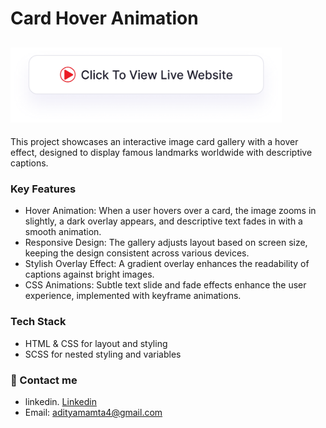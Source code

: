 # Card Hover Animation
## <a href="https://adityamamta.github.io/Card-hover-animation/"><img src="img/readme-btn.png" alt="Click to view live website" height="120"></a>
This project showcases an interactive image card gallery with a hover effect, designed to display famous landmarks worldwide with descriptive captions.

### Key Features

- Hover Animation: When a user hovers over a card, the image zooms in slightly, a dark overlay appears, and descriptive text fades in with a smooth animation.
- Responsive Design: The gallery adjusts layout based on screen size, keeping the design consistent across various devices.
- Stylish Overlay Effect: A gradient overlay enhances the readability of captions against bright images.
- CSS Animations: Subtle text slide and fade effects enhance the user experience, implemented with keyframe animations.

### Tech Stack
- HTML & CSS for layout and styling
- SCSS for nested styling and variables

### 💼 Contact me 
- linkedin. [Linkedin](https://www.linkedin.com/in/adityamamta/)
- Email: adityamamta4@gmail.com

<!-- ![preview img](image/card-hover-effect-mockup.png) -->
